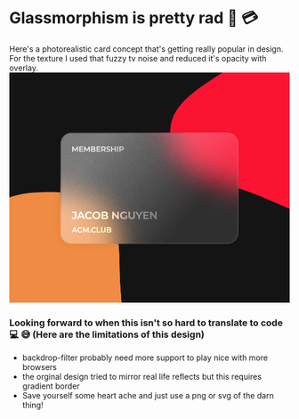 # Glassmorphism is pretty rad 🔎 💳 

Here's a photorealistic card concept that's getting really popular in design. For the texture I used that fuzzy tv noise and reduced it's opacity with overlay.
![thumbnail](https://github.com/barrotbake/glassmorphic/blob/master/imgs/thumbnail.png)

### Looking forward to when this isn't so hard to translate to code 💻 😅 (Here are the limitations of this design)
- backdrop-filter probably need more support to play nice with more browsers
- the orginal design tried to mirror real life reflects but this requires gradient border
- Save yourself some heart ache and just use a png or svg of the darn thing!

